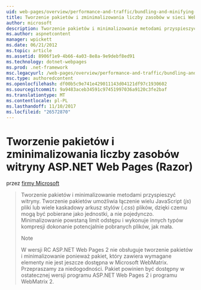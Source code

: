 ```yaml
---
uid: web-pages/overview/performance-and-traffic/bundling-and-minifying-assets-in-an-aspnet-web-pages-razor-site
title: Tworzenie pakietów i zminimalizowania liczby zasobów w sieci Web ASP.NET stron witryny (Razor) | Dokumentacja firmy Microsoft
author: microsoft
description: Tworzenie pakietów i minimalizowanie metodami przyspieszyć witryny. Tworzenie pakietów umożliwia łączone wiele plików JavaScript (js) lub wielu kaskadowy arkusz stylów (...)
ms.author: aspnetcontent
manager: wpickett
ms.date: 06/21/2012
ms.topic: article
ms.assetid: 8906f1e9-4b66-4a03-8e8a-9e9debf8ed91
ms.technology: dotnet-webpages
ms.prod: .net-framework
msc.legacyurl: /web-pages/overview/performance-and-traffic/bundling-and-minifying-assets-in-an-aspnet-web-pages-razor-site
msc.type: authoredcontent
ms.openlocfilehash: df00b5c9e741e429011143d04121df97c1930602
ms.sourcegitcommit: 9a9483aceb34591c97451997036a9120c3fe2baf
ms.translationtype: MT
ms.contentlocale: pl-PL
ms.lasthandoff: 11/10/2017
ms.locfileid: "26572870"
---
```

<a name="bundling-and-minifying-assets-in-an-aspnet-web-pages-razor-site"></a>Tworzenie pakietów i zminimalizowania liczby zasobów witryny ASP.NET Web Pages (Razor)
====================
przez [firmy Microsoft](https://github.com/microsoft)

> Tworzenie pakietów i minimalizowanie metodami przyspieszyć witryny. Tworzenie pakietów umożliwia łączenie wielu JavaScript (*js*) pliki lub wiele kaskadowy arkusz stylów (*.css*) plików, dzięki czemu mogą być pobierane jako jednostki, a nie pojedynczo. Minimalizowanie powstaną limit odstępu i wykonuje innych typów kompresji dokonanie potencjalnie pobranych plików, jak mała.
> 
> > [!NOTE]
> > W wersji RC ASP.NET Web Pages 2 nie obsługuje tworzenie pakietów i minimalizowanie ponieważ pakiet, który zawiera wymagane elementy nie jest jeszcze dostępna w Microsoft WebMatrix. Przepraszamy za niedogodności. Pakiet powinien być dostępny w ostatecznej wersji programu ASP.NET Web Pages 2 i programu WebMatrix 2.
